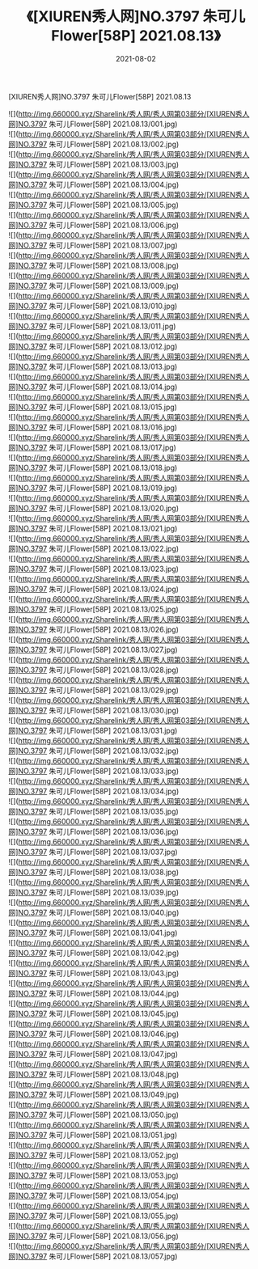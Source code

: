 ﻿---
layout: post
title:  《[XIUREN秀人网]NO.3797 朱可儿Flower[58P] 2021.08.13》
date:   2021-08-02
img: http://img.660000.xyz/Sharelink/秀人网/秀人网第03部分/[XIUREN秀人网]NO.3797 朱可儿Flower[58P] 2021.08.13/000.jpg
categories: [美女, 清纯, 唯美]
---

[XIUREN秀人网]NO.3797 朱可儿Flower[58P] 2021.08.13

  ![](http://img.660000.xyz/Sharelink/秀人网/秀人网第03部分/[XIUREN秀人网]NO.3797 朱可儿Flower[58P] 2021.08.13/001.jpg) <br> ![](http://img.660000.xyz/Sharelink/秀人网/秀人网第03部分/[XIUREN秀人网]NO.3797 朱可儿Flower[58P] 2021.08.13/002.jpg) <br> ![](http://img.660000.xyz/Sharelink/秀人网/秀人网第03部分/[XIUREN秀人网]NO.3797 朱可儿Flower[58P] 2021.08.13/003.jpg) <br> ![](http://img.660000.xyz/Sharelink/秀人网/秀人网第03部分/[XIUREN秀人网]NO.3797 朱可儿Flower[58P] 2021.08.13/004.jpg) <br> ![](http://img.660000.xyz/Sharelink/秀人网/秀人网第03部分/[XIUREN秀人网]NO.3797 朱可儿Flower[58P] 2021.08.13/005.jpg) <br> ![](http://img.660000.xyz/Sharelink/秀人网/秀人网第03部分/[XIUREN秀人网]NO.3797 朱可儿Flower[58P] 2021.08.13/006.jpg) <br> ![](http://img.660000.xyz/Sharelink/秀人网/秀人网第03部分/[XIUREN秀人网]NO.3797 朱可儿Flower[58P] 2021.08.13/007.jpg) <br> ![](http://img.660000.xyz/Sharelink/秀人网/秀人网第03部分/[XIUREN秀人网]NO.3797 朱可儿Flower[58P] 2021.08.13/008.jpg) <br> ![](http://img.660000.xyz/Sharelink/秀人网/秀人网第03部分/[XIUREN秀人网]NO.3797 朱可儿Flower[58P] 2021.08.13/009.jpg) <br> ![](http://img.660000.xyz/Sharelink/秀人网/秀人网第03部分/[XIUREN秀人网]NO.3797 朱可儿Flower[58P] 2021.08.13/010.jpg) <br> ![](http://img.660000.xyz/Sharelink/秀人网/秀人网第03部分/[XIUREN秀人网]NO.3797 朱可儿Flower[58P] 2021.08.13/011.jpg) <br> ![](http://img.660000.xyz/Sharelink/秀人网/秀人网第03部分/[XIUREN秀人网]NO.3797 朱可儿Flower[58P] 2021.08.13/012.jpg) <br> ![](http://img.660000.xyz/Sharelink/秀人网/秀人网第03部分/[XIUREN秀人网]NO.3797 朱可儿Flower[58P] 2021.08.13/013.jpg) <br> ![](http://img.660000.xyz/Sharelink/秀人网/秀人网第03部分/[XIUREN秀人网]NO.3797 朱可儿Flower[58P] 2021.08.13/014.jpg) <br> ![](http://img.660000.xyz/Sharelink/秀人网/秀人网第03部分/[XIUREN秀人网]NO.3797 朱可儿Flower[58P] 2021.08.13/015.jpg) <br> ![](http://img.660000.xyz/Sharelink/秀人网/秀人网第03部分/[XIUREN秀人网]NO.3797 朱可儿Flower[58P] 2021.08.13/016.jpg) <br> ![](http://img.660000.xyz/Sharelink/秀人网/秀人网第03部分/[XIUREN秀人网]NO.3797 朱可儿Flower[58P] 2021.08.13/017.jpg) <br> ![](http://img.660000.xyz/Sharelink/秀人网/秀人网第03部分/[XIUREN秀人网]NO.3797 朱可儿Flower[58P] 2021.08.13/018.jpg) <br> ![](http://img.660000.xyz/Sharelink/秀人网/秀人网第03部分/[XIUREN秀人网]NO.3797 朱可儿Flower[58P] 2021.08.13/019.jpg) <br> ![](http://img.660000.xyz/Sharelink/秀人网/秀人网第03部分/[XIUREN秀人网]NO.3797 朱可儿Flower[58P] 2021.08.13/020.jpg) <br> ![](http://img.660000.xyz/Sharelink/秀人网/秀人网第03部分/[XIUREN秀人网]NO.3797 朱可儿Flower[58P] 2021.08.13/021.jpg) <br> ![](http://img.660000.xyz/Sharelink/秀人网/秀人网第03部分/[XIUREN秀人网]NO.3797 朱可儿Flower[58P] 2021.08.13/022.jpg) <br> ![](http://img.660000.xyz/Sharelink/秀人网/秀人网第03部分/[XIUREN秀人网]NO.3797 朱可儿Flower[58P] 2021.08.13/023.jpg) <br> ![](http://img.660000.xyz/Sharelink/秀人网/秀人网第03部分/[XIUREN秀人网]NO.3797 朱可儿Flower[58P] 2021.08.13/024.jpg) <br> ![](http://img.660000.xyz/Sharelink/秀人网/秀人网第03部分/[XIUREN秀人网]NO.3797 朱可儿Flower[58P] 2021.08.13/025.jpg) <br> ![](http://img.660000.xyz/Sharelink/秀人网/秀人网第03部分/[XIUREN秀人网]NO.3797 朱可儿Flower[58P] 2021.08.13/026.jpg) <br> ![](http://img.660000.xyz/Sharelink/秀人网/秀人网第03部分/[XIUREN秀人网]NO.3797 朱可儿Flower[58P] 2021.08.13/027.jpg) <br> ![](http://img.660000.xyz/Sharelink/秀人网/秀人网第03部分/[XIUREN秀人网]NO.3797 朱可儿Flower[58P] 2021.08.13/028.jpg) <br> ![](http://img.660000.xyz/Sharelink/秀人网/秀人网第03部分/[XIUREN秀人网]NO.3797 朱可儿Flower[58P] 2021.08.13/029.jpg) <br> ![](http://img.660000.xyz/Sharelink/秀人网/秀人网第03部分/[XIUREN秀人网]NO.3797 朱可儿Flower[58P] 2021.08.13/030.jpg) <br> ![](http://img.660000.xyz/Sharelink/秀人网/秀人网第03部分/[XIUREN秀人网]NO.3797 朱可儿Flower[58P] 2021.08.13/031.jpg) <br> ![](http://img.660000.xyz/Sharelink/秀人网/秀人网第03部分/[XIUREN秀人网]NO.3797 朱可儿Flower[58P] 2021.08.13/032.jpg) <br> ![](http://img.660000.xyz/Sharelink/秀人网/秀人网第03部分/[XIUREN秀人网]NO.3797 朱可儿Flower[58P] 2021.08.13/033.jpg) <br> ![](http://img.660000.xyz/Sharelink/秀人网/秀人网第03部分/[XIUREN秀人网]NO.3797 朱可儿Flower[58P] 2021.08.13/034.jpg) <br> ![](http://img.660000.xyz/Sharelink/秀人网/秀人网第03部分/[XIUREN秀人网]NO.3797 朱可儿Flower[58P] 2021.08.13/035.jpg) <br> ![](http://img.660000.xyz/Sharelink/秀人网/秀人网第03部分/[XIUREN秀人网]NO.3797 朱可儿Flower[58P] 2021.08.13/036.jpg) <br> ![](http://img.660000.xyz/Sharelink/秀人网/秀人网第03部分/[XIUREN秀人网]NO.3797 朱可儿Flower[58P] 2021.08.13/037.jpg) <br> ![](http://img.660000.xyz/Sharelink/秀人网/秀人网第03部分/[XIUREN秀人网]NO.3797 朱可儿Flower[58P] 2021.08.13/038.jpg) <br> ![](http://img.660000.xyz/Sharelink/秀人网/秀人网第03部分/[XIUREN秀人网]NO.3797 朱可儿Flower[58P] 2021.08.13/039.jpg) <br> ![](http://img.660000.xyz/Sharelink/秀人网/秀人网第03部分/[XIUREN秀人网]NO.3797 朱可儿Flower[58P] 2021.08.13/040.jpg) <br> ![](http://img.660000.xyz/Sharelink/秀人网/秀人网第03部分/[XIUREN秀人网]NO.3797 朱可儿Flower[58P] 2021.08.13/041.jpg) <br> ![](http://img.660000.xyz/Sharelink/秀人网/秀人网第03部分/[XIUREN秀人网]NO.3797 朱可儿Flower[58P] 2021.08.13/042.jpg) <br> ![](http://img.660000.xyz/Sharelink/秀人网/秀人网第03部分/[XIUREN秀人网]NO.3797 朱可儿Flower[58P] 2021.08.13/043.jpg) <br> ![](http://img.660000.xyz/Sharelink/秀人网/秀人网第03部分/[XIUREN秀人网]NO.3797 朱可儿Flower[58P] 2021.08.13/044.jpg) <br> ![](http://img.660000.xyz/Sharelink/秀人网/秀人网第03部分/[XIUREN秀人网]NO.3797 朱可儿Flower[58P] 2021.08.13/045.jpg) <br> ![](http://img.660000.xyz/Sharelink/秀人网/秀人网第03部分/[XIUREN秀人网]NO.3797 朱可儿Flower[58P] 2021.08.13/046.jpg) <br> ![](http://img.660000.xyz/Sharelink/秀人网/秀人网第03部分/[XIUREN秀人网]NO.3797 朱可儿Flower[58P] 2021.08.13/047.jpg) <br> ![](http://img.660000.xyz/Sharelink/秀人网/秀人网第03部分/[XIUREN秀人网]NO.3797 朱可儿Flower[58P] 2021.08.13/048.jpg) <br> ![](http://img.660000.xyz/Sharelink/秀人网/秀人网第03部分/[XIUREN秀人网]NO.3797 朱可儿Flower[58P] 2021.08.13/049.jpg) <br> ![](http://img.660000.xyz/Sharelink/秀人网/秀人网第03部分/[XIUREN秀人网]NO.3797 朱可儿Flower[58P] 2021.08.13/050.jpg) <br> ![](http://img.660000.xyz/Sharelink/秀人网/秀人网第03部分/[XIUREN秀人网]NO.3797 朱可儿Flower[58P] 2021.08.13/051.jpg) <br> ![](http://img.660000.xyz/Sharelink/秀人网/秀人网第03部分/[XIUREN秀人网]NO.3797 朱可儿Flower[58P] 2021.08.13/052.jpg) <br> ![](http://img.660000.xyz/Sharelink/秀人网/秀人网第03部分/[XIUREN秀人网]NO.3797 朱可儿Flower[58P] 2021.08.13/053.jpg) <br> ![](http://img.660000.xyz/Sharelink/秀人网/秀人网第03部分/[XIUREN秀人网]NO.3797 朱可儿Flower[58P] 2021.08.13/054.jpg) <br> ![](http://img.660000.xyz/Sharelink/秀人网/秀人网第03部分/[XIUREN秀人网]NO.3797 朱可儿Flower[58P] 2021.08.13/055.jpg) <br> ![](http://img.660000.xyz/Sharelink/秀人网/秀人网第03部分/[XIUREN秀人网]NO.3797 朱可儿Flower[58P] 2021.08.13/056.jpg) <br> ![](http://img.660000.xyz/Sharelink/秀人网/秀人网第03部分/[XIUREN秀人网]NO.3797 朱可儿Flower[58P] 2021.08.13/057.jpg) <br>